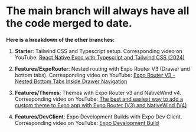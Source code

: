 # The main branch will always have all the code merged to date.

**Here is a breakdown of the other branches:**

1. **Starter**: Tailwind CSS and Typescript setup. Corresponding video on YouTube: [React Native Expo with Typescript and Tailwind CSS (2024)](https://www.youtube.com/watch?v=9SdmwQPblBI)

2. **Features/ExpoRouter**: Nested routing with Expo Router V3 (Drawer and bottom tabs). Corresponding video on YouTube: [Expo Router V3 - Nested Bottom Tabs Inside Drawer Navigation](https://youtu.be/wOdz4XyMU7c)

3. **Features/Themes**: Themes with Expo Router v3 and NativeWind v4. Corresponding video on YouTube: [The best and easiest way to add a custom theme to Expo app with Expo Router (V3) and NativeWind (V4)](https://youtu.be/O6SYukr2zd0)

4. **Features/DevClient**: Expo Development Builds with Expo Dev Client. Corresponding video on YouTube: [Expo Development Build](https://youtu.be/C04MMx3ucO0)
